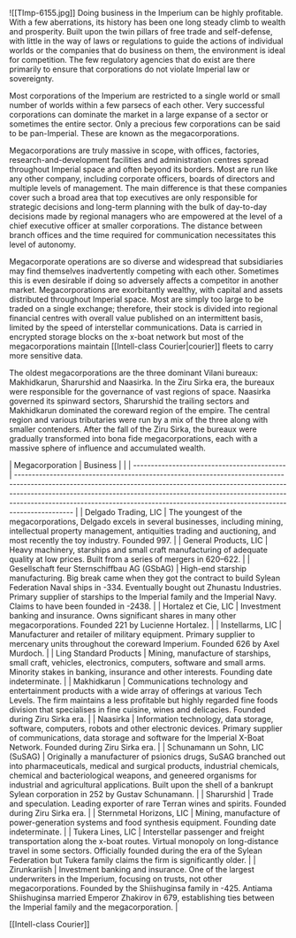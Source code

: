![[TImp-6155.jpg]]
Doing business in the Imperium can be highly profitable. With a few aberrations, its history has been one long steady climb to wealth and prosperity. Built upon the twin pillars of free trade and self-defense, with little in the way of laws or regulations to guide the actions of individual worlds or the companies that do business on them, the environment is ideal for competition. The few regulatory agencies that do exist are there primarily to ensure that corporations do not violate Imperial law or sovereignty.

Most corporations of the Imperium are restricted to a single world or small number of worlds within a few parsecs of each other. Very successful corporations can dominate the market in a large expanse of a sector or sometimes the entire sector. Only a precious few corporations can be said to be pan-Imperial. These are known as the megacorporations.

Megacorporations are truly massive in scope, with offices, factories, research-and-development facilities and administration centres spread throughout Imperial space and often beyond its borders. Most are run like any other company, including corporate officers, boards of directors and multiple levels of management. The main difference is that these companies cover such a broad area that top executives are only responsible for strategic decisions and long-term planning with the bulk of day-to-day decisions made by regional managers who are empowered at the level of a chief executive officer at smaller corporations. The distance between branch offices and the time required for communication necessitates this level of autonomy.

Megacorporate operations are so diverse and widespread that subsidiaries may find themselves inadvertently competing with each other. Sometimes this is even desirable if doing so adversely affects a competitor in another market. Megacorporations are exorbitantly wealthy, with capital and assets distributed throughout Imperial space. Most are simply too large to be traded on a single exchange; therefore, their stock is divided into regional financial centres with overall value published on an intermittent basis, limited by the speed of interstellar communications. Data is carried in encrypted storage blocks on the x-boat network but most of the megacorporations maintain [[Intell-class Courier|courier]] fleets to carry more sensitive data.

The oldest megacorporations are the three dominant Vilani bureaux: Makhidkarun, Sharurshid and Naasirka. In the Ziru Sirka era, the bureaux were responsible for the governance of vast regions of space. Naasirka governed its spinward sectors, Sharurshid the trailing sectors and Makhidkarun dominated the coreward region of the empire. The central region and various tributaries were run by a mix of the three along with smaller contenders. After the fall of the Ziru Sirka, the bureaux were gradually transformed into bona fide megacorporations, each with a massive sphere of influence and accumulated wealth.

| Megacorporation                             | Business        |                                                                                                                                                                                                                                                                                                                          |
| ------------------------------------------- | ---------------------------------------------------------------------------------------------------------------------------------------------------------------------------------------------------------------------------------------------------------------------------------------------------------------------------------------- |
| Delgado Trading, LIC                        | The youngest of the megacorporations, Delgado excels in several businesses, including mining, intellectual property management, antiquities trading and auctioning, and most recently the toy industry. Founded 997.                                                                                                                     |
| General Products, LIC                       | Heavy machinery, starships and small craft manufacturing of adequate quality at low prices. Built from a series of mergers in 620–622.                                                                                                                                                                                                   |
| Gesellschaft feur Sternschiffbau AG (GSbAG) | High-end starship manufacturing. Big break came when they got the contract to build Sylean Federation Naval ships in -334. Eventually bought out Zhunastu Industries. Primary supplier of starships to the Imperial family and the Imperial Navy. Claims to have been founded in -2438.                                                  |
| Hortalez et Cie, LIC                        | Investment banking and insurance. Owns significant shares in many other megacorporations. Founded 221 by Lucienne Hortalez.                                                                                                                                                                                                              |
| Instellarms, LIC                            | Manufacturer and retailer of military equipment. Primary supplier to mercenary units throughout the coreward Imperium. Founded 626 by Axel Murdoch.                                                                                                                                                                                      |
| Ling Standard Products                      | Mining, manufacture of starships, small craft, vehicles, electronics, computers, software and small arms. Minority stakes in banking, insurance and other interests. Founding date indeterminate.                                                                                                                                        |
| Makhidkarun                                 | Communications technology and entertainment products with a wide array of offerings at various Tech Levels. The firm maintains a less profitable but highly regarded fine foods division that specialises in fine cuisine, wines and delicacies. Founded during Ziru Sirka era.                                                          |
| Naasirka                                    | Information technology, data storage, software, computers, robots and other electronic devices. Primary supplier of communications, data storage and software for the Imperial X-Boat Network. Founded during Ziru Sirka era.                                                                                                            |
| Schunamann un Sohn, LIC (SuSAG)             | Originally a manufacturer of psionics drugs, SuSAG branched out into pharmaceuticals, medical and surgical products, industrial chemicals, chemical and bacteriological weapons, and geneered organisms for industrial and agricultural applications. Built upon the shell of a bankrupt Sylean corporation in 252 by Gustav Schunamann. |
| Sharurshid                                  | Trade and speculation. Leading exporter of rare Terran wines and spirits. Founded during Ziru Sirka era.                                                                                                                                                                                                                                 |
| Sternmetal Horizons, LIC                    | Mining, manufacture of power-generation systems and food synthesis equipment. Founding date indeterminate.                                                                                                                                                                                                                               |
| Tukera Lines, LIC                           | Interstellar passenger and freight transportation along the x-boat routes. Virtual monopoly on long-distance travel in some sectors. Officially founded during the era of the Sylean Federation but Tukera family claims the firm is significantly older.                                                                                |
| Zirunkariish                                | Investment banking and insurance. One of the largest underwriters in the Imperium, focusing on trusts, not other megacorporations. Founded by the Shiishuginsa family in -425. Antiama Shiishuginsa married Emperor Zhakirov in 679, establishing ties between the Imperial family and the megacorporation.                              |

[[Intell-class Courier]]
